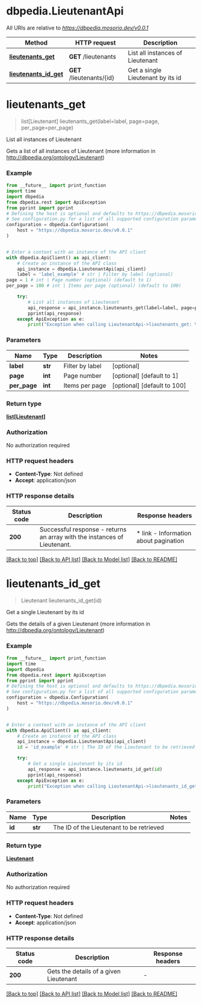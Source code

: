 # dbpedia.LieutenantApi

All URIs are relative to *https://dbpedia.mosorio.dev/v0.0.1*

Method | HTTP request | Description
------------- | ------------- | -------------
[**lieutenants_get**](LieutenantApi.md#lieutenants_get) | **GET** /lieutenants | List all instances of Lieutenant
[**lieutenants_id_get**](LieutenantApi.md#lieutenants_id_get) | **GET** /lieutenants/{id} | Get a single Lieutenant by its id


# **lieutenants_get**
> list[Lieutenant] lieutenants_get(label=label, page=page, per_page=per_page)

List all instances of Lieutenant

Gets a list of all instances of Lieutenant (more information in http://dbpedia.org/ontology/Lieutenant)

### Example

```python
from __future__ import print_function
import time
import dbpedia
from dbpedia.rest import ApiException
from pprint import pprint
# Defining the host is optional and defaults to https://dbpedia.mosorio.dev/v0.0.1
# See configuration.py for a list of all supported configuration parameters.
configuration = dbpedia.Configuration(
    host = "https://dbpedia.mosorio.dev/v0.0.1"
)


# Enter a context with an instance of the API client
with dbpedia.ApiClient() as api_client:
    # Create an instance of the API class
    api_instance = dbpedia.LieutenantApi(api_client)
    label = 'label_example' # str | Filter by label (optional)
page = 1 # int | Page number (optional) (default to 1)
per_page = 100 # int | Items per page (optional) (default to 100)

    try:
        # List all instances of Lieutenant
        api_response = api_instance.lieutenants_get(label=label, page=page, per_page=per_page)
        pprint(api_response)
    except ApiException as e:
        print("Exception when calling LieutenantApi->lieutenants_get: %s\n" % e)
```

### Parameters

Name | Type | Description  | Notes
------------- | ------------- | ------------- | -------------
 **label** | **str**| Filter by label | [optional] 
 **page** | **int**| Page number | [optional] [default to 1]
 **per_page** | **int**| Items per page | [optional] [default to 100]

### Return type

[**list[Lieutenant]**](Lieutenant.md)

### Authorization

No authorization required

### HTTP request headers

 - **Content-Type**: Not defined
 - **Accept**: application/json

### HTTP response details
| Status code | Description | Response headers |
|-------------|-------------|------------------|
**200** | Successful response - returns an array with the instances of Lieutenant. |  * link - Information about pagination <br>  |

[[Back to top]](#) [[Back to API list]](../README.md#documentation-for-api-endpoints) [[Back to Model list]](../README.md#documentation-for-models) [[Back to README]](../README.md)

# **lieutenants_id_get**
> Lieutenant lieutenants_id_get(id)

Get a single Lieutenant by its id

Gets the details of a given Lieutenant (more information in http://dbpedia.org/ontology/Lieutenant)

### Example

```python
from __future__ import print_function
import time
import dbpedia
from dbpedia.rest import ApiException
from pprint import pprint
# Defining the host is optional and defaults to https://dbpedia.mosorio.dev/v0.0.1
# See configuration.py for a list of all supported configuration parameters.
configuration = dbpedia.Configuration(
    host = "https://dbpedia.mosorio.dev/v0.0.1"
)


# Enter a context with an instance of the API client
with dbpedia.ApiClient() as api_client:
    # Create an instance of the API class
    api_instance = dbpedia.LieutenantApi(api_client)
    id = 'id_example' # str | The ID of the Lieutenant to be retrieved

    try:
        # Get a single Lieutenant by its id
        api_response = api_instance.lieutenants_id_get(id)
        pprint(api_response)
    except ApiException as e:
        print("Exception when calling LieutenantApi->lieutenants_id_get: %s\n" % e)
```

### Parameters

Name | Type | Description  | Notes
------------- | ------------- | ------------- | -------------
 **id** | **str**| The ID of the Lieutenant to be retrieved | 

### Return type

[**Lieutenant**](Lieutenant.md)

### Authorization

No authorization required

### HTTP request headers

 - **Content-Type**: Not defined
 - **Accept**: application/json

### HTTP response details
| Status code | Description | Response headers |
|-------------|-------------|------------------|
**200** | Gets the details of a given Lieutenant |  -  |

[[Back to top]](#) [[Back to API list]](../README.md#documentation-for-api-endpoints) [[Back to Model list]](../README.md#documentation-for-models) [[Back to README]](../README.md)

